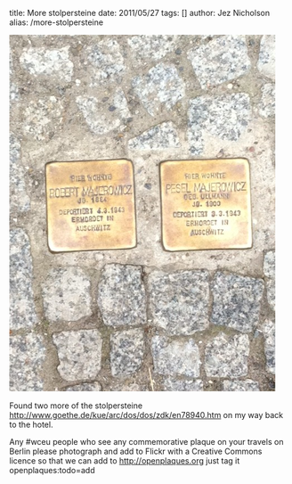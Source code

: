 title: More stolpersteine
date: 2011/05/27
tags: []
author: Jez Nicholson
alias: /more-stolpersteine

<p><div class='p_embed p_image_embed'>
<a href="/media/getfile/files.posterous.com/jnicho02/BtZotpfcm8UYMwjbAXbEed9VADZZVM4XJcHs9LVIvsKtKD7a49VkszYVlfrj/photo.jpg"><img alt="Photo" height="640" src="/media/getfile/files.posterous.com/jnicho02/nJU9BHrDcdstsivz0nGbH4ZHxo3Lw8Y9muruqpMqvArk5tjI8eP4sqsmkshl/photo.jpg.scaled.500.jpg" width="478" /></a>
</div>
</p>
<p>Found two more of the stolpersteine <a href="http://www.goethe.de/kue/arc/dos/dos/zdk/en78940.htm">http://www.goethe.de/kue/arc/dos/dos/zdk/en78940.htm</a> on my way back to the hotel. <p /> Any #wceu people who see any commemorative plaque on your travels on Berlin please photograph and add to Flickr with a Creative Commons licence so that we can add to <a href="http://openplaques.org">http://openplaques.org</a> just tag it openplaques:todo=add</p>
